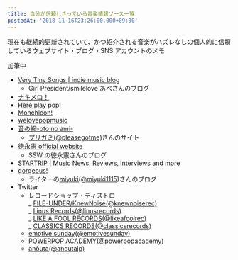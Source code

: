 ```yaml
---
title: 自分が信頼しきっている音楽情報ソース一覧
postedAt: '2018-11-16T23:26:00.000+09:00'
---
```


現在も継続的更新されていて、かつ紹介される音楽がハズレなしの個人的に信頼しているウェブサイト・ブログ・SNS アカウントのメモ

加筆中

- [Very Tiny Songs | indie music blog](https://verytinysongs.wordpress.com/)
  - Girl President/smilelove あべさんのブログ
- [ナキメロ！](http://www.denimweb.com/nakimero/index.html)
- [Here,play pop!](http://www.playpop.org/)
- [Monchicon!](http://monchicon.jugem.jp/)
- [welovepopmusic](http://welovepopmusic.blog117.fc2.com/)
- [音の網-oto no ami-](http://www5e.biglobe.ne.jp/~onthe70/)
  - [プリガミ(@pleasegotme)](https://twitter.com/pleasegotme)さんのサイト
- [徳永憲 official website](https://tokunagaken.blogspot.com/)
  - SSW の徳永憲さんのブログ
- [STARTRIP | Music News, Reviews, Interviews and more](http://startripmusic.com/)
- [gorgeous!](http://popandpop.tumblr.com/)
  - ライターの[miyuki(@miyuki1115)](https://twitter.com/miyuki1115)さんのブログ
- Twitter
  - レコードショップ・ディストロ  
     _ [FILE-UNDER/KnewNoise(@knewnoiserec)](https://twitter.com/knewnoiserec)  
     _ [Linus Records(@linusrecords)](https://twitter.com/linusrecords)  
     _ [LIKE A FOOL RECORDS(@likeafoolrec)](https://twitter.com/likeafoolrec)  
     _ [CLASSICS RECORDS(@classicsrecords)](https://twitter.com/classicsrecords)
  - [emotive sunday(@emotivesunday)](https://twitter.com/emotivesunday)
  - [POWERPOP ACADEMY(@powerpopacademy)](https://twitter.com/powerpopacademy)
  - [anòuta(@anoutajp)](https://twitter.com/anoutajp)
